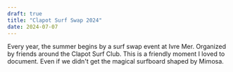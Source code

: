 ```yaml
---
draft: true
title: "Clapot Surf Swap 2024"
date: 2024-07-07
---
```


Every year, the summer begins by a surf swap event at Ivre Mer. Organized by friends around the Clapot Surf Club. 
This is a friendly moment I loved to document. Even if we didn't get the magical surfboard shaped by Mimosa.
